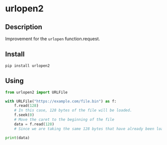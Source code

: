 # urlopen2
## Description
Improvement for the `urlopen` function.request.

## Install
```shell
pip install urlopen2
```

## Using
```python
from urlopen2 import URLFile

with URLFile("https://example.com/file.bin") as f:
    f.read(128)
    # In this case, 128 bytes of the file will be loaded.
    f.seek(0)
    # Move the caret to the beginning of the file
    data = f.read(128) 
    # Since we are taking the same 128 bytes that have already been loaded, they will be received from the buffer.

print(data)
```
